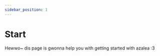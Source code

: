 ```yaml
---
sidebar_position: 1
---
```


# Start

Hewwo~ dis page is gwonna help you with getting started with azalea :3